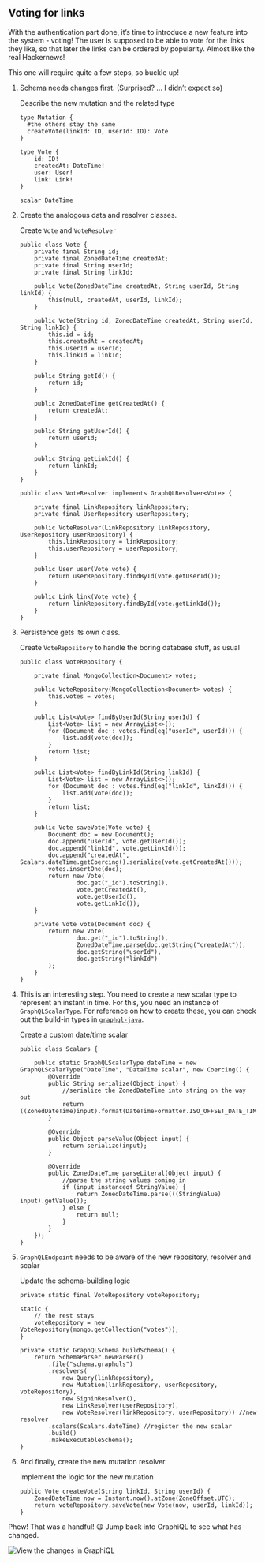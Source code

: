 Voting for links
----------------

With the authentication part done, it’s time to introduce a new feature into the system - voting! The user is supposed to be able to vote for the links they like, so that later the links can be ordered by popularity. Almost like the real Hackernews!

This one will require quite a few steps, so buckle up!

1.  Schema needs changes first. (Surprised? … I didn’t expect so)

    Describe the new mutation and the related type

        type Mutation {
          #the others stay the same
          createVote(linkId: ID, userId: ID): Vote
        }

        type Vote {
            id: ID!
            createdAt: DateTime!
            user: User!
            link: Link!
        }

        scalar DateTime

2.  Create the analogous data and resolver classes.

    Create `Vote` and `VoteResolver`

        public class Vote {
            private final String id;
            private final ZonedDateTime createdAt;
            private final String userId;
            private final String linkId;

            public Vote(ZonedDateTime createdAt, String userId, String linkId) {
                this(null, createdAt, userId, linkId);
            }

            public Vote(String id, ZonedDateTime createdAt, String userId, String linkId) {
                this.id = id;
                this.createdAt = createdAt;
                this.userId = userId;
                this.linkId = linkId;
            }

            public String getId() {
                return id;
            }

            public ZonedDateTime getCreatedAt() {
                return createdAt;
            }

            public String getUserId() {
                return userId;
            }

            public String getLinkId() {
                return linkId;
            }
        }

        public class VoteResolver implements GraphQLResolver<Vote> {

            private final LinkRepository linkRepository;
            private final UserRepository userRepository;

            public VoteResolver(LinkRepository linkRepository, UserRepository userRepository) {
                this.linkRepository = linkRepository;
                this.userRepository = userRepository;
            }

            public User user(Vote vote) {
                return userRepository.findById(vote.getUserId());
            }

            public Link link(Vote vote) {
                return linkRepository.findById(vote.getLinkId());
            }
        }

3.  Persistence gets its own class.

    Create `VoteRepository` to handle the boring database stuff, as usual

        public class VoteRepository {

            private final MongoCollection<Document> votes;

            public VoteRepository(MongoCollection<Document> votes) {
                this.votes = votes;
            }

            public List<Vote> findByUserId(String userId) {
                List<Vote> list = new ArrayList<>();
                for (Document doc : votes.find(eq("userId", userId))) {
                    list.add(vote(doc));
                }
                return list;
            }

            public List<Vote> findByLinkId(String linkId) {
                List<Vote> list = new ArrayList<>();
                for (Document doc : votes.find(eq("linkId", linkId))) {
                    list.add(vote(doc));
                }
                return list;
            }

            public Vote saveVote(Vote vote) {
                Document doc = new Document();
                doc.append("userId", vote.getUserId());
                doc.append("linkId", vote.getLinkId());
                doc.append("createdAt", Scalars.dateTime.getCoercing().serialize(vote.getCreatedAt()));
                votes.insertOne(doc);
                return new Vote(
                        doc.get("_id").toString(),
                        vote.getCreatedAt(),
                        vote.getUserId(),
                        vote.getLinkId());
            }

            private Vote vote(Document doc) {
                return new Vote(
                        doc.get("_id").toString(),
                        ZonedDateTime.parse(doc.getString("createdAt")),
                        doc.getString("userId"),
                        doc.getString("linkId")
                );
            }
        }

4.  This is an interesting step. You need to create a new scalar type to represent an instant in time. For this, you need an instance of `GraphQLScalarType`. For reference on how to create these, you can check out the build-in types in [`graphql-java`](https://github.com/graphql-java/graphql-java/blob/master/src/main/java/graphql/Scalars.java#L34).

    Create a custom date/time scalar

        public class Scalars {

            public static GraphQLScalarType dateTime = new GraphQLScalarType("DateTime", "DataTime scalar", new Coercing() {
                @Override
                public String serialize(Object input) {
                    //serialize the ZonedDateTime into string on the way out
                    return ((ZonedDateTime)input).format(DateTimeFormatter.ISO_OFFSET_DATE_TIME);
                }

                @Override
                public Object parseValue(Object input) {
                    return serialize(input);
                }

                @Override
                public ZonedDateTime parseLiteral(Object input) {
                    //parse the string values coming in
                    if (input instanceof StringValue) {
                        return ZonedDateTime.parse(((StringValue) input).getValue());
                    } else {
                        return null;
                    }
                }
            });
        }

5.  `GraphQLEndpoint` needs to be aware of the new repository, resolver and scalar

    Update the schema-building logic

        private static final VoteRepository voteRepository;

        static {
            // the rest stays
            voteRepository = new VoteRepository(mongo.getCollection("votes"));
        }

        private static GraphQLSchema buildSchema() {
            return SchemaParser.newParser()
                .file("schema.graphqls")
                .resolvers(
                    new Query(linkRepository),
                    new Mutation(linkRepository, userRepository, voteRepository),
                    new SigninResolver(),
                    new LinkResolver(userRepository),
                    new VoteResolver(linkRepository, userRepository)) //new resolver
                .scalars(Scalars.dateTime) //register the new scalar
                .build()
                .makeExecutableSchema();
        }

6.  And finally, create the new mutation resolver

    Implement the logic for the new mutation

        public Vote createVote(String linkId, String userId) {
            ZonedDateTime now = Instant.now().atZone(ZoneOffset.UTC);
            return voteRepository.saveVote(new Vote(now, userId, linkId));
        }

Phew! That was a handful! 😩 Jump back into GraphiQL to see what has changed.

![View the changes in GraphiQL](http://i.imgur.com/yOGAMop.png)
